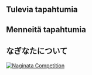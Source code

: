 
## Tulevia tapahtumia



## Menneitä tapahtumia




## なぎなたについて


[![Naginata
Competition](http://farm7.staticflickr.com/6059/6283180930_4405e8e6f1_m.jpg)
](http://flickr.com/photos/96248369@N00/6283180930 "Naginata Competition / ethics_gradient")
